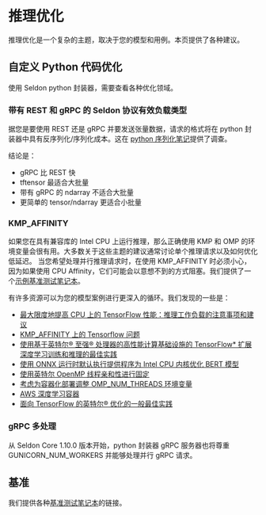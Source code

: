 # 推理优化

推理优化是一个复杂的主题，取决于您的模型和用例。本页提供了各种建议。


## 自定义 Python 代码优化

使用 Seldon python 封装器，需要查看各种优化领域。

### 带有 REST 和 gRPC 的 Seldon 协议有效负载类型

据您是要使用 REST 还是 gRPC 并要发送张量数据，请求的格式将在 python 封装器中具有反序列化/序列化成本。这在 [python 序列化笔记](../examples/python_serialization.html)提供了调查。

结论是：

  * gRPC 比 REST 快
  * tftensor 最适合大批量
  * 带有 gRPC 的 ndarray 不适合大批量
  * 更简单的 tensor/ndarray 更适合小批量

### KMP_AFFINITY

如果您在具有兼容库的 Intel CPU 上运行推理，那么正确使用 KMP 和 OMP 的环境变量会很有用。大多数关于这些主题的建议通常讨论单个推理请求以及如何优化低延迟。
当您希望处理并行推理请求时，在使用 KMP_AFFINITY 时必须小心，因为如果使用 CPU Affinity，它们可能会以意想不到的方式阻塞。我们提供了一个[示例基准测试笔记本](../examples/python_kmp_affinity.html)。

有许多资源可以为您的模型案例进行更深入的循环。我们发现的一些是：

   * [最大限度地提高 CPU 上的 TensorFlow 性能：推理工作负载的注意事项和建议](https://software.intel.com/content/www/us/en/develop/articles/maximize-tensorflow-performance-on-cpu-considerations-and-recommendations-for-inference.html)
   * [KMP_AFFINITY 上的 Tensorflow 问题](https://github.com/tensorflow/tensorflow/issues/29354)
   * [使用基于英特尔® 至强® 处理器的高性能计算基础设施的 TensorFlow* 扩展深度学习训练和推理的最佳实践](https://indico.cern.ch/event/762142/sessions/290684/attachments/1752969/2841011/TensorFlow_Best_Practices_Intel_Xeon_AI-HPC_v1.0_Q3_2018.pdf)
   * [使用 ONNX 运行时默认执行提供程序为 Intel CPU 内核优化 BERT 模型](https://cloudblogs.microsoft.com/opensource/2021/03/01/optimizing-bert-model-for-intel-cpu-cores-using-onnx-runtime-default-execution-provider/)
   * [使用英特尔 OpenMP 线程亲和性进行固定](https://www.nas.nasa.gov/hecc/support/kb/using-intel-openmp-thread-affinity-for-pinning_285.html)
   * [考虑为容器化部署调整 OMP_NUM_THREADS 环境变量](https://thoth-station.ninja/j/mkl_threads.html)
   * [AWS 深度学习容器](https://docs.aws.amazon.com/deep-learning-containers/latest/devguide/dlc-guide.pdf.pdf)
   * [面向 TensorFlow 的英特尔® 优化的一般最佳实践](https://github.com/IntelAI/models/blob/master/docs/general/tensorflow/GeneralBestPractices.md)

### gRPC 多处理

从 Seldon Core 1.10.0 版本开始，python 封装器 gRPC 服务器也将尊重 GUNICORN_NUM_WORKERS 并能够处理并行 gRPC 请求。

## 基准

我们提供各种[基准测试笔记本](../examples/notebooks.html#benchmarking-and-load-tests)的链接。

